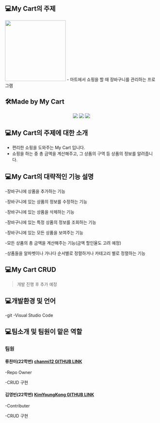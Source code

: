 ## 💻My Cart의 주제
<html>
     <img src= "https://cdn.pixabay.com/photo/2013/07/12/14/53/cart-148964_960_720.png" width="200" height = "200">
     </html>
- 마트에서 쇼핑을 할 때 장바구니를 관리하는 프로그램

## 🛠Made by My Cart
<html>
    <div align="center">
    <img src="https://img.shields.io/badge/C-EAEAEA?style=for-the-badge&logo=C&logoColor=black">
    <img src="https://img.shields.io/badge/html-E34F26?style=for-the-badge&logo=html5&logoColor=white">
     <img src="https://img.shields.io/badge/Visual%20Studio%20Code-007ACC?style=for-the-badge&logo=VisualStudioCode&logoColor=white">
        </div>
    </html>


## 💻My Cart의 주제에 대한 소개
- 편리한 쇼핑을 도와주는 My Cart 입니다.
- 쇼핑을 하는 중 총 금액을 계산해주고, 그 상품의 구역 등 상품의 정보를 알려줍니다.

## 💻My Cart의 대략적인 기능 설명
-장바구니에 상품을 추가하는 기능

-장바구니에 있는 상품의 정보를 수정하는 기능

-장바구니에 있는 상품을 삭제하는 기능

-장바구니에 있는 특정 상품의 정보를 조회하는 기능

-장바구니에 있는 모든 상품을 보여주는 기능

-모든 상품의 총 금액을 계산해주는 기능(금액 할인율도 고려 예정)

-상품들을 알파벳이나 가나다 순서별로 정렬하거나 카테고리 별로 정렬하는 기능


## 💻My Cart CRUD
> 개발 진행 후 추가 예정

## 💻개발환경 및 언어
-git
-Visual Studio Code



## 💻팀소개 및 팀원이 맡은 역할
### 팀원
#### 류찬미(22학번) [chanmi12 GITHUB LINK](https://github.com/chanmi12https://github.com/chanmi12)
-Repo Owner

-CRUD 구현


#### 김영빈(22학번)  [KimYoungKong GITHUB LINK](https://github.com/KimYoungKong)
-Contributer

-CRUD 구현



   

